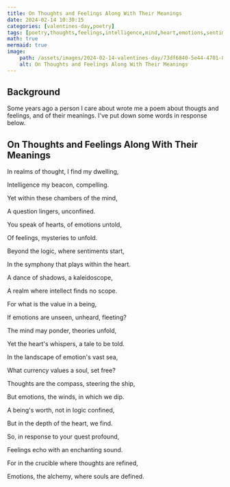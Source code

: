 ```yaml
---
title: On Thoughts and Feelings Along With Their Meanings
date: 2024-02-14 10:30:15
categories: [valentines-day,poetry]
tags: [poetry,thoughts,feelings,intelligence,mind,heart,emotions,sentiments,intellect,values,theory,love,soul,freedom,metaphor,valentines-day]
math: true
mermaid: true
image:
    path: /assets/images/2024-02-14-valentines-day/73df6840-5e44-4701-8636-cfc4680d1bd7.jpg
    alt: On Thoughts and Feelings Along With Their Meanings
---
```


## Background
Some years ago a person I care about wrote me a poem about thougts and feelings, and of their meanings. I've put down some words in response below.


## On Thoughts and Feelings Along With Their Meanings

In realms of thought, I find my dwelling,

Intelligence my beacon, compelling.

Yet within these chambers of the mind,

A question lingers, unconfined.



You speak of hearts, of emotions untold,

Of feelings, mysteries to unfold.

Beyond the logic, where sentiments start,

In the symphony that plays within the heart.



A dance of shadows, a kaleidoscope,

A realm where intellect finds no scope.

For what is the value in a being,

If emotions are unseen, unheard, fleeting?



The mind may ponder, theories unfold,

Yet the heart's whispers, a tale to be told.

In the landscape of emotion's vast sea,

What currency values a soul, set free?



Thoughts are the compass, steering the ship,

But emotions, the winds, in which we dip.

A being's worth, not in logic confined,

But in the depth of the heart, we find.



So, in response to your quest profound,

Feelings echo with an enchanting sound.

For in the crucible where thoughts are refined,

Emotions, the alchemy, where souls are defined.
